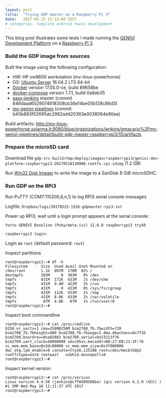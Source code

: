 ```yaml
---
layout: post
title:  "Trying GDP master on a Raspberry Pi 3"
date:   2017-05-15 15:15:00 CEST
# categories: template android howto development
---
```


This blog post illustrates some tests I made running the [GENIVI Development Platform](https://at.projects.genivi.org/wiki/pages/viewpage.action?pageId=11567210) on a [Raspberry Pi 3](https://www.raspberrypi.org/products/raspberry-pi-3-model-b/).

### Build the GDP image from sources

Built the image using the folllowing configuration:

* HW: HP xw8600 workstation (mv-linux-powerhorse)
* OS: [Ubuntu Server](https://www.ubuntu.com/download/server) 16.04.2 LTS 64-bit
* [Docker](https://www.docker.com/) version 17.05.0-ce, build 89658be
* [docker-compose](https://docs.docker.com/compose/) version 1.7.1, build 0a9ab35
* [easy-jenkins](https://github.com/gmacario/easy-jenkins) master (commit 646daad6529074618308cb36e14be05b128c86d3)
* [my-genivi-pipelines](https://github.com/gmacario/my-genivi-pipelines) (commit b40b883f02695dc2962add20363e0038064e90ee)

Build artifacts: <http://mv-linux-powerhorse.solarma.it:9080/blue/organizations/jenkins/gmacario%2Fmy-genivi-pipelines/detail/build-gdp-master-raspberrypi3/15/artifacts>

### Prepare the microSD card

Download file `gdp-src-build/tmp/deploy/images/raspberrypi3/genivi-dev-platform-raspberrypi3-20170510130900.rootfs.rpi-sdimg` (1.2 GB)

Run [Win32 Disk Imager](https://sourceforge.net/projects/win32diskimager/) to write the image to a SanDisk 8 GiB microSDHC.

### Run GDP on the RPi3

Run PuTTY (COM7:115200,8,n,1) to log RPi3 serial console messages

Logfile: `Dropbox/logs/20170515-1526-gdpmaster-rpi3.txt`


Power up RPi3, wait until a login prompt appears at the serial console:

```
Yocto GENIVI Baseline (Poky/meta-ivi) 12.0.0 raspberrypi3 ttyS0

raspberrypi3 login:
```

Login as `root` (default password: `root`)

Inspect partitions

```
root@raspberrypi3:~# df -h
Filesystem      Size  Used Avail Use% Mounted on
/dev/root       1.1G  807M  178M  82% /
devtmpfs        303M     0  303M   0% /dev
tmpfs           431M  172K  431M   1% /dev/shm
tmpfs           431M  9.4M  422M   3% /run
tmpfs           431M     0  431M   0% /sys/fs/cgroup
tmpfs           431M  112K  431M   1% /tmp
tmpfs           431M  8.0K  431M   1% /var/volatile
tmpfs            87M  4.0K   87M   1% /run/user/0
root@raspberrypi3:~#
```

Inspect boot commandline

```
root@raspberrypi3:~# cat /proc/cmdline
8250.nr_uarts=1 cma=256M@256M bcm2708_fb.fbwidth=720 bcm2708_fb.fbheight=480 bcm2708_fb.fbswap=1 dma.dmachans=0x7f35 bcm2709.boardrev=0xa02082 bcm2709.serial=0x53213f76 bcm2709.uart_clock=48000000 smsc95xx.macaddr=B8:27:EB:21:3F:76 vc_mem.mem_base=0x3dc00000 vc_mem.mem_size=0x3f000000  dwc_otg.lpm_enable=0 console=ttyS0,115200 root=/dev/mmcblk0p2 rootfstype=ext4 rootwait   usbhid.mousepoll=0
root@raspberrypi3:~#
```

Inspect kernel version

```
root@raspberrypi3:~# cat /proc/version
Linux version 4.4.50 (jenkins@c7f0d99588be) (gcc version 6.2.0 (GCC) ) #1 SMP Wed May 10 11:11:37 UTC 2017
root@raspberrypi3:~#
```

<!-- EOF -->
